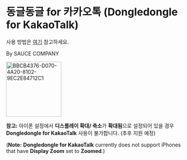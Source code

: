 # 동글동글 for 카카오톡 (Dongledongle for KakaoTalk)

사용 방법은 [여기](https://m.blog.naver.com/sauce2011/222913432446) 참고하세요.

By SAUCE COMPANY

<img width="150" alt="BBCB4376-D070-4A20-8102-9EC2E84712C1" src="https://user-images.githubusercontent.com/82555878/198803679-c3f86b82-968e-4495-9f78-620f5c86f118.png">


**참고:** 아이폰 설정에서 **디스플레이 확대/ 축소**가 **확대됨**으로 설정되어 있을 경우 **Dongledongle for KakaoTalk** 사용이 불가합니다. (추후 지원 예정)

(**Note:** **Dongledongle for KakaoTalk** currently does not support iPhones that have **Display Zoom** set to **Zoomed**.)


